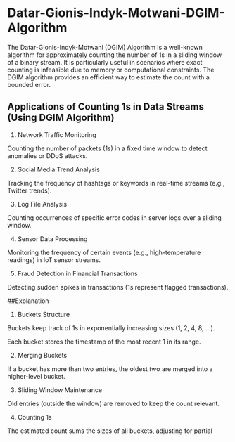 # Datar-Gionis-Indyk-Motwani-DGIM-Algorithm

The Datar-Gionis-Indyk-Motwani (DGIM) Algorithm is a well-known algorithm for approximately counting the number of 1s in a sliding window of a binary stream. It is particularly useful in scenarios where exact counting is infeasible due to memory or computational constraints. The DGIM algorithm provides an efficient way to estimate the count with a bounded error.
## Applications of Counting 1s in Data Streams (Using DGIM Algorithm)
 1. Network Traffic Monitoring

Counting the number of packets (1s) in a fixed time window to detect anomalies or DDoS attacks.

2. Social Media Trend Analysis

Tracking the frequency of hashtags or keywords in real-time streams (e.g., Twitter trends).

3. Log File Analysis

Counting occurrences of specific error codes in server logs over a sliding window.

4. Sensor Data Processing

Monitoring the frequency of certain events (e.g., high-temperature readings) in IoT sensor streams.

5. Fraud Detection in Financial Transactions

Detecting sudden spikes in transactions (1s represent flagged transactions).

##Explanation
1. Buckets Structure

Buckets keep track of 1s in exponentially increasing sizes (1, 2, 4, 8, ...).

Each bucket stores the timestamp of the most recent 1 in its range.

2. Merging Buckets

If a bucket has more than two entries, the oldest two are merged into a higher-level bucket.

3. Sliding Window Maintenance

Old entries (outside the window) are removed to keep the count relevant.

4. Counting 1s

The estimated count sums the sizes of all buckets, adjusting for partial

